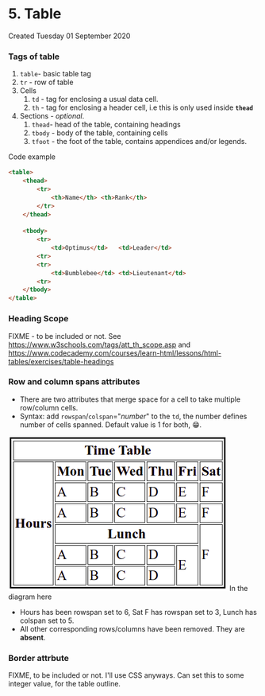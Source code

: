 # 5. Table
Created Tuesday 01 September 2020

### Tags of table
1. `table`- basic table tag
2. `tr` - row of table
3. Cells
	1. `td` - tag for enclosing a usual data cell.
	2. `th` - tag for enclosing a header cell, i.e this is only used inside **``thead``**
4. Sections - *optional*.
	1. `thead`- head of the table, containing headings
	2. `tbody` - body of the table, containing cells
	3. `tfoot` - the foot of the table, contains appendices and/or legends.

Code example
```html
<table>
	<thead>
		<tr>
			<th>Name</th> <th>Rank</th>
		</tr>
	</thead>
	
	<tbody>
		<tr>
			<td>Optimus</td>   <td>Leader</td>
		<tr>
		<tr> 
			<td>Bumblebee</td> <td>Lieutenant</td> 
		<tr>
	</tbody>
</table>
```


### Heading Scope
FIXME - to be included or not.
See <https://www.w3schools.com/tags/att_th_scope.asp> and <https://www.codecademy.com/courses/learn-html/lessons/html-tables/exercises/table-headings>

### Row and column spans attributes
* There are two attributes that merge space for a cell to take multiple row/column cells.
* Syntax: add ``rowspan``/``colspan``="*number*" to the `td`, the number defines number of cells spanned. Default value is 1 for both, 😁️.

![](../../../assets/5_Table-image-1-a92d20ef.png)
In the diagram here
* Hours has been rowspan set to 6, Sat F has rowspan set to 3, Lunch has colspan set to 5.
* All other corresponding rows/columns have been removed. They are **absent**.


### Border attrbute
FIXME, to be included or not. I'll use CSS anyways.
Can set this to some integer value, for the table outline.

